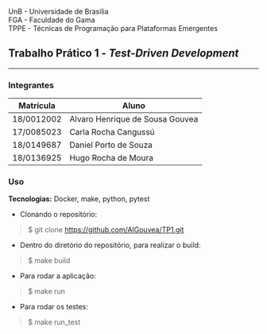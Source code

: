 UnB - Universidade de Brasilia  
FGA - Faculdade do Gama  
TPPE - Técnicas de Programação para Plataformas Emergentes  

## Trabalho Prático 1 - _Test-Driven Development_

---

### Integrantes
| Matrícula | Aluno |
| :-: | -- |
|18/0012002|Alvaro Henrique de Sousa Gouvea|
|17/0085023|Carla Rocha Cangussú|
|18/0149687|Daniel Porto de Souza|
|18/0136925|Hugo Rocha de Moura|

### Uso

**Tecnologias:** Docker, make, python, pytest

- Clonando o repositório:

> $ git clone https://github.com/AlGouvea/TP1.git

- Dentro do diretório do repositório, para realizar o build:

> $ make build

- Para rodar a aplicação:

> $ make run

- Para rodar os testes:

> $ make run_test
